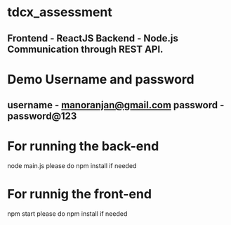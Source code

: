 # tdcx_assessment
Frontend - ReactJS
Backend - Node.js
Communication through REST API.
----------------------------------------
# Demo Username and password
username - manoranjan@gmail.com
password - password@123
---------------------------------------
# For running the back-end
node main.js
please do npm install if needed
# For runnig the front-end
npm start
please do npm install if needed
